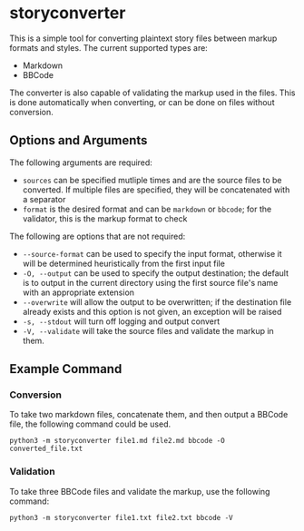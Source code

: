 # storyconverter

This is a simple tool for converting plaintext story files between markup formats and styles. The current supported types are:

  - Markdown
  - BBCode

The converter is also capable of validating the markup used in the files. This is done automatically when converting, or can be done on files without conversion.

## Options and Arguments

The following arguments are required:

  - `sources` can be specified mutliple times and are the source files to be converted. If multiple files are specified, they will be concatenated with a separator
  - `format` is the desired format and can be `markdown` or `bbcode`; for the validator, this is the markup format to check

The following are options that are not required:

  - `--source-format` can be used to specify the input format, otherwise it will be determined heuristically from the first input file
  - `-O, --output` can be used to specify the output destination; the default is to output in the current directory using the first source file's name with an appropriate extension
  - `--overwrite` will allow the output to be overwritten; if the destination file already exists and this option is not given, an exception will be raised
  - `-s, --stdout` will turn off logging and output convert
  - `-V, --validate` will take the source files and validate the markup in them.

## Example Command

### Conversion

To take two markdown files, concatenate them, and then output a BBCode file, the following command could be used.

`python3 -m storyconverter file1.md file2.md bbcode -O converted_file.txt`

### Validation

To take three BBCode files and validate the markup, use the following command:

`python3 -m storyconverter file1.txt file2.txt bbcode -V`